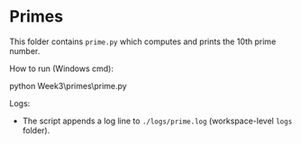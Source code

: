 # Primes

This folder contains `prime.py` which computes and prints the 10th prime number.

How to run (Windows cmd):

python Week3\primes\prime.py

Logs:
- The script appends a log line to `./logs/prime.log` (workspace-level `logs` folder).
